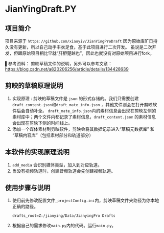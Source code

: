 # JianYingDraft.PY

## 项目简介

项目来源于 `https://github.com/xiaoyiv/JianYingProDraft`
因为原始库旷日持久没有更新，所以自己动手丰衣足食，基于此项目进行二次开发。
虽说是二次开发，但跟原始项目相比早就“肝胆楚越也”，因此也就没有对原始项目进行fork。

▌参考资料：
剪映草稿文件的说明，另外可以参考文章：https://blog.csdn.net/a820206256/article/details/134428639

## 剪映的草稿原理说明

1. 实现原理 : 剪映的草稿文件是 `json` 的形式存储的。我们只需要创建`draft_content.json`和`draft_mate_info.json`
   ，其他文件则会在打开剪映软件后会自动补全。
   `draft_mate_info.json`内的素材信息会出现在剪映左侧的素材库中；两个文件内都记录了素材信息，`draft_content.json`
   的素材信息会出现在剪映下侧的时间线上。
2. 添加一个媒体素材到剪映软件，剪映会将其数据记录进入“草稿元数据库” 和 “草稿内容库”（包括素材部分和轨道部分）

## 本软件的实现原理说明

1. `add_media` 会识别媒体类型，加入到对应轨道。
2. 当没有视频轨道时，创建音频轨道会先创建视频轨道。

## 使用步骤与说明

1. 使用前先修改配置文件`_projectConfig.ini`内，剪映草稿文件夹路径为你本地正确的路径。
   ```shell
   drafts_root=Z:/jianying/Data/JianyingPro Drafts
   ```
2. 根据自己的需求修改`main.py`内的代码。运行`main.py`。
